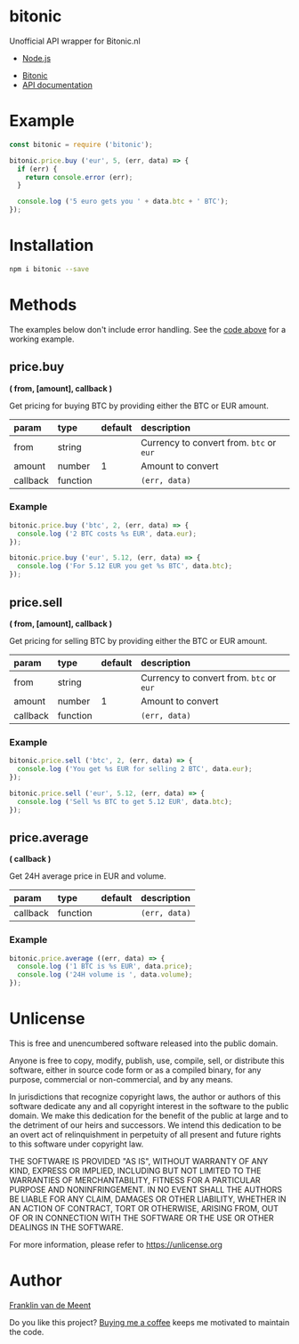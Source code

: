 # bitonic

Unofficial API wrapper for Bitonic.nl

+ [Node.js](https://nodejs.org)
* [Bitonic](https://bitonic.nl)
* [API documentation](https://bitonic.nl/api)


# Example

```js
const bitonic = require ('bitonic');

bitonic.price.buy ('eur', 5, (err, data) => {
  if (err) {
    return console.error (err);
  }

  console.log ('5 euro gets you ' + data.btc + ' BTC');
});
```


# Installation

```sh
npm i bitonic --save
```


# Methods

The examples below don't include error handling.
See the [code above](#example) for a working example.

## price.buy
**( from, [amount], callback )**

Get pricing for buying BTC by providing either the
BTC or EUR amount.

param    | type     | default | description
:--------|:---------|:--------|:-------------------------
from     | string   |         | Currency to convert from. `btc` or `eur`
amount   | number   | 1       | Amount to convert
callback | function |         | `(err, data)`


### Example

```js
bitonic.price.buy ('btc', 2, (err, data) => {
  console.log ('2 BTC costs %s EUR', data.eur);
});

bitonic.price.buy ('eur', 5.12, (err, data) => {
  console.log ('For 5.12 EUR you get %s BTC', data.btc);
});
```


## price.sell
**( from, [amount], callback )**

Get pricing for selling BTC by providing either the
BTC or EUR amount.

param    | type     | default | description
:--------|:---------|:--------|:-------------------------
from     | string   |         | Currency to convert from. `btc` or `eur`
amount   | number   | 1       | Amount to convert
callback | function |         | `(err, data)`


### Example

```js
bitonic.price.sell ('btc', 2, (err, data) => {
  console.log ('You get %s EUR for selling 2 BTC', data.eur);
});

bitonic.price.sell ('eur', 5.12, (err, data) => {
  console.log ('Sell %s BTC to get 5.12 EUR', data.btc);
});
```


## price.average
**( callback )**

Get 24H average price in EUR and volume.

param    | type     | default | description
:--------|:---------|:--------|:-------------
callback | function |         | `(err, data)`


### Example

```js
bitonic.price.average ((err, data) => {
  console.log ('1 BTC is %s EUR', data.price);
  console.log ('24H volume is ', data.volume);
});
```


# Unlicense

This is free and unencumbered software released into the public domain.

Anyone is free to copy, modify, publish, use, compile, sell, or
distribute this software, either in source code form or as a compiled
binary, for any purpose, commercial or non-commercial, and by any
means.

In jurisdictions that recognize copyright laws, the author or authors
of this software dedicate any and all copyright interest in the
software to the public domain. We make this dedication for the benefit
of the public at large and to the detriment of our heirs and
successors. We intend this dedication to be an overt act of
relinquishment in perpetuity of all present and future rights to this
software under copyright law.

THE SOFTWARE IS PROVIDED "AS IS", WITHOUT WARRANTY OF ANY KIND,
EXPRESS OR IMPLIED, INCLUDING BUT NOT LIMITED TO THE WARRANTIES OF
MERCHANTABILITY, FITNESS FOR A PARTICULAR PURPOSE AND NONINFRINGEMENT.
IN NO EVENT SHALL THE AUTHORS BE LIABLE FOR ANY CLAIM, DAMAGES OR
OTHER LIABILITY, WHETHER IN AN ACTION OF CONTRACT, TORT OR OTHERWISE,
ARISING FROM, OUT OF OR IN CONNECTION WITH THE SOFTWARE OR THE USE OR
OTHER DEALINGS IN THE SOFTWARE.

For more information, please refer to <https://unlicense.org>


# Author

[Franklin van de Meent](https://frankl.in)

Do you like this project?
[Buying me a coffee](https://ko-fi.com/franklin) keeps me motivated to maintain the code.